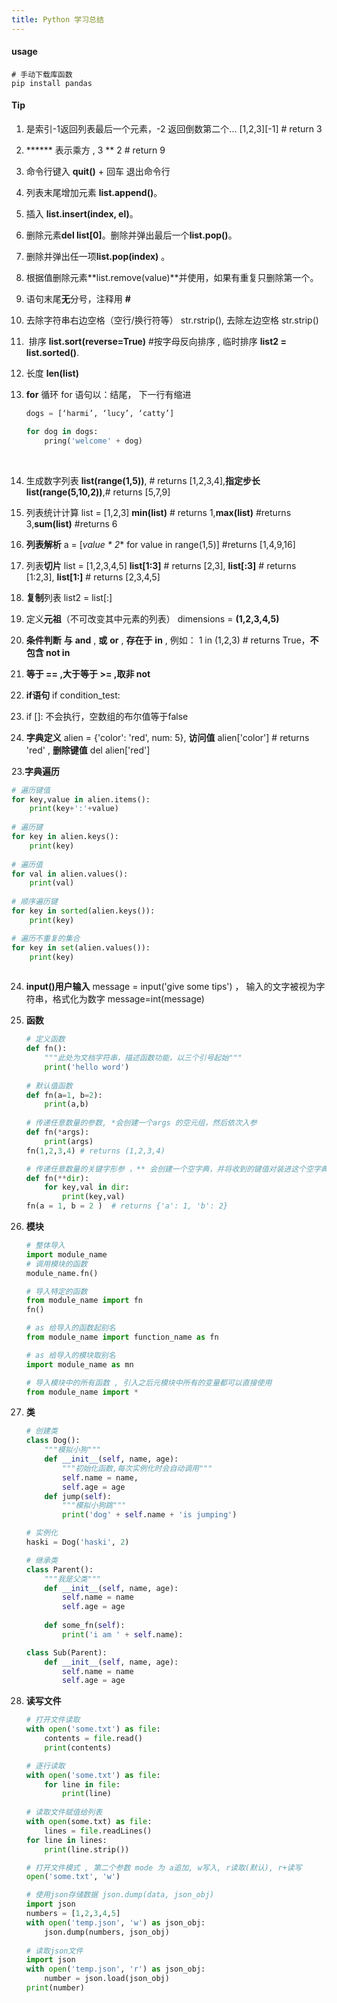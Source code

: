 ```yaml
---
title: Python 学习总结
---
```


#### usage

```shell
# 手动下载库函数
pip install pandas
```



#### Tip

1. 是索引-1返回列表最后一个元素，-2 返回倒数第二个...   \[1,2,3][-1]       # return 3

2.  ****** 表示乘方 ,      3 ** 2       # return 9

3.  命令行键入 **quit()** + 回车 退出命令行

4. 列表末尾增加元素 **list.append()**。

5. 插入 **list.insert(index, el)**。

6. 删除元素**del list[0]**。删除并弹出最后一个**list.pop()**。

7. 删除并弹出任一项**list.pop(index)** 。

8. 根据值删除元素**list.remove(value)**并使用，如果有重复只删除第一个。

9. 语句末尾**无**分号，注释用 **#**

10. 去除字符串右边空格（空行/换行符等） str.rstrip(), 去除左边空格 str.strip()

11. ​ 排序 **list.sort(reverse=True)** #按字母反向排序 , 临时排序  **list2 = list.sorted()**.

12. 长度  **len(list)**

13. **for** 循环  for 语句以：结尾， 下一行有缩进

    ```python
    dogs = [‘harmi’, ‘lucy’, ‘catty’]

    for dog in dogs:
    	pring('welcome' + dog)
    ```

    ​

14. 生成数字列表 **list(range(1,5))**,  # returns [1,2,3,4],**指定步长 list(range(5,10,2))**,# returns [5,7,9]

15. 列表统计计算 list = [1,2,3]   **min(list)** # returns 1,**max(list)** #returns 3,**sum(list)** #returns 6

16. **列表解析** a = [**value \** 2** for value in range(1,5)] #returns [1,4,9,16]

17. 列表**切片** list = [1,2,3,4,5]     **list[1:3]**    # returns [2,3],  **list[:3]**   # returns [1:2,3], **list[1:]** # returns [2,3,4,5] 

18. **复制**列表   list2 = list[:]

19. 定义**元祖**（不可改变其中元素的列表）  dimensions = **(1,2,3,4,5)**

20.  **条件判断**   **与**  **and** ,  **或**  **or** , **存在于** **in** , 例如： 1 in  (1,2,3)  # returns True，**不包含 not in**

21.  **等于 == ,大于等于 >= ,取非 not** 

22. **if语句**  if condition_test:

23. if []:   不会执行，空数组的布尔值等于false

24. **字典定义**  alien = {'color': 'red', num: 5},  **访问值**  alien['color'] # returns 'red' ,  **删除键值** del alien['red']

23.**字典遍历**
```python
# 遍历键值
for key,value in alien.items():
    print(key+':'+value)
    
# 遍历键
for key in alien.keys():
    print(key)
    
# 遍历值
for val in alien.values():
    print(val)
    
# 顺序遍历键
for key in sorted(alien.keys()):
    print(key)

# 遍历不重复的集合
for key in set(alien.values()):
    print(key)
    

```

24. **input()用户输入**  message = input('give some tips')  ， 输入的文字被视为字符串，格式化为数字   message=int(message)

25. **函数**

    ```python
    # 定义函数
    def fn():
        """此处为文档字符串，描述函数功能，以三个引号起始"""
        print('hello word')
        
    # 默认值函数
    def fn(a=1, b=2):
        print(a,b)
        
    # 传递任意数量的参数, *会创建一个args 的空元组，然后依次入参
    def fn(*args):
    	print(args)
    fn(1,2,3,4) # returns (1,2,3,4)

    # 传递任意数量的关键字形参 ，** 会创建一个空字典，并将收到的键值对装进这个空字典
    def fn(**dir):
        for key,val in dir:
            print(key,val)
    fn(a = 1, b = 2 )  # returns {'a': 1, 'b': 2}

    ```

26. **模块**

    ```python
    # 整体导入
    import module_name 
    # 调用模块的函数
    module_name.fn()

    # 导入特定的函数
    from module_name import fn
    fn()

    # as 给导入的函数起别名
    from module_name import function_name as fn

    # as 给导入的模块取别名
    import module_name as mn

    # 导入模块中的所有函数 , 引入之后元模块中所有的变量都可以直接使用
    from module_name import *

    ```

27. **类**

    ```python
    # 创建类
    class Dog():
        """模拟小狗"""
        def __init__(self, name, age):
            """初始化函数,每次实例化时会自动调用"""
            self.name = name,
            self.age = age
        def jump(self):
            """模拟小狗跳"""
            print('dog' + self.name + 'is jumping')

    # 实例化
    haski = Dog('haski', 2)

    # 继承类
    class Parent():
        """我是父类"""
        def __init__(self, name, age):
            self.name = name
            self.age = age
            
        def some_fn(self):
            print('i am ' + self.name):

    class Sub(Parent):
        def __init__(self, name, age):
            self.name = name
            self.age = age
    ```

28. **读写文件**

    ```python
    # 打开文件读取
    with open('some.txt') as file:
        contents = file.read()
        print(contents)

    # 逐行读取
    with open('some.txt') as file:
        for line in file:
            print(line)
            
    # 读取文件赋值给列表
    with open(some.txt) as file:
        lines = file.readLines()
    for line in lines:
        print(line.strip())

    # 打开文件模式 , 第二个参数 mode 为 a追加, w写入, r读取(默认), r+读写 
    open('some.txt', 'w')

    # 使用json存储数据 json.dump(data, json_obj)
    import json
    numbers = [1,2,3,4,5]
    with open('temp.json', 'w') as json_obj:
        json.dump(numbers, json_obj)
        
    # 读取json文件
    import json
    with open('temp.json', 'r') as json_obj:
        number = json.load(json_obj)
    print(number)

       
    ```

    ​


